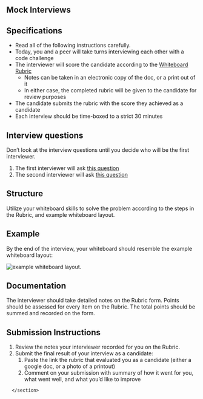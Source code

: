 <section style="height: auto;">
        <h1 id="mock-interviews">Mock Interviews</h1>

<h2 id="specifications">Specifications</h2>

<ul>
  <li>Read all of the following instructions carefully.</li>
  <li>Today, you and a peer will take turns interviewing each other with a code challenge</li>
  <li>The interviewer will score the candidate according to the <a href="https://docs.google.com/spreadsheets/d/1scthkmARfzAFZrSYAp6LA2coOaoWUWbSzMbtIU4jcHw" target="_blank">Whiteboard Rubric</a>
    <ul>
      <li>Notes can be taken in an electronic copy of the doc, or a print out of it</li>
      <li>In either case, the completed rubric will be given to the candidate for review purposes</li>
    </ul>
  </li>
  <li>The candidate submits the rubric with the score they achieved as a candidate</li>
  <li>Each interview should be time-boxed to a strict 30 minutes</li>
</ul>

<h2 id="interview-questions">Interview questions</h2>

<p>Don’t look at the interview questions until you decide who will be the first interviewer.</p>

<ol>
  <li>The first interviewer will ask <a href="/common_curriculum/data_structures_and_algorithms/Code_401/class-42/interview-01.html" target="_blank">this question</a></li>
  <li>The second interviewer will ask <a href="/common_curriculum/data_structures_and_algorithms/Code_401/class-42/interview-02.html" target="_blank">this question</a></li>
</ol>

<h2 id="structure">Structure</h2>

<p>Utilize your whiteboard skills to solve the problem according to the steps in the Rubric, and example whiteboard layout.</p>

<h2 id="example">Example</h2>

<p>By the end of the interview, your whiteboard should resemble the example whiteboard layout:</p>

<p><img src="/common_curriculum/data_structures_and_algorithms/assets/whiteboard-example.png" alt="example whiteboard layout">.</p>

<h2 id="documentation">Documentation</h2>

<p>The interviewer should take detailed notes on the Rubric form. Points should be assessed for every item on the Rubric. The total points should be summed and recorded on the form.</p>

<h2 id="submission-instructions">Submission Instructions</h2>

<ol>
  <li>Review the notes your interviewer recorded for you on the Rubric.</li>
  <li>Submit the final result of your interview as a candidate:
    <ol>
      <li>Paste the link the rubric that evaluated you as a candidate (either a google doc, or a photo of a printout)</li>
      <li>Comment on your submission with summary of how it went for you, what went well, and what you’d like to improve</li>
    </ol>
  </li>
</ol>


      </section>